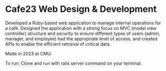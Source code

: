 # Cafe23 Web Design & Development
Developed a Ruby-based web application to manage internal operations for a café. Designed the application with a strong focus on MVC (model view controller) structure and security to ensure different types of users (admin, manager, and employee) had the appropriate level of access, and created APIs to enable the efficient retrieval of critical data.

Made in 2023 at CMU. 

To run: Clone and run with rails server command on your terminal.